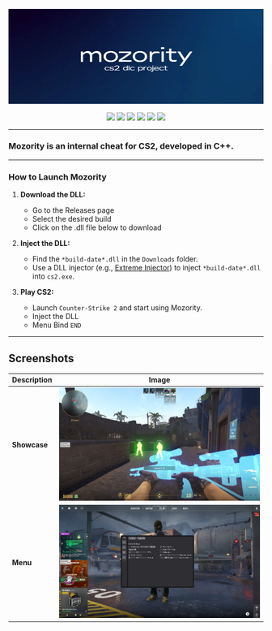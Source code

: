 
<p align="center">
  <a href="https://mozority.pro">
    <img src="github/img/cover.png">
  </a>
</p> 
<p align="center">
  <img src="https://img.shields.io/badge/C%2B%2B-5478c7?style=for-the-badge&logo=c%2B%2B&logoColor=white">
  <img src="https://img.shields.io/badge/Visual_Studio-5478c7?style=for-the-badge&logo=visual%20studio&logoColor=white">
  <img src="https://img.shields.io/badge/Windows-5478c7?style=for-the-badge&logo=windows&logoColor=white">
  <a href="https://discord.gg/" style="text-decoration: none;">
    <img src="https://img.shields.io/badge/Discord-5478c7?style=for-the-badge&logo=discord&logoColor=white">
  </a>
  <img src="https://img.shields.io/badge/license-MIT-5478c7?style=for-the-badge&logo=&logoColor=white">
  <img src="https://img.shields.io/badge/CS2-5478c7?style=for-the-badge&logo=counter-strike&logoColor=white">
</p>

---
### Mozority is an internal cheat for CS2, developed in C++.
---

### How to Launch Mozority

1. **Download the DLL:**
   - Go to the Releases page
   - Select the desired build
   - Click on the .dll file below to download

2. **Inject the DLL:**
   - Find the `*build-date*.dll` in the `Downloads` folder.
   - Use a DLL injector (e.g., [Extreme Injector](https://github.com/master131/ExtremeInjector)) to inject `*build-date*.dll` into `cs2.exe`.

3. **Play CS2:**
   - Launch `Counter-Strike 2` and start using Mozority.
   - Inject the DLL
   - Menu Bind `END`

---

## Screenshots

| Description | Image |
|-------------|-------|
| **Showcase** | <img src="github/img/ingame.jpg" alt="Showcase" width="600"> |
| **Menu**     | <img src="github/img/showcase.png" alt="Menu" width="600"> |
